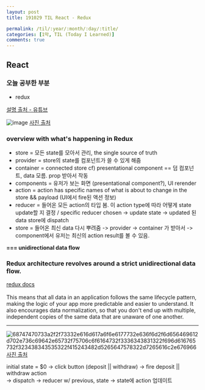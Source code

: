 ```yaml
---
layout: post
title: 191029 TIL React - Redux

permalink: /til/:year/:month/:day/:title/
categories: [1막, TIL (Today I Learned)]
comments: true
---
```


## React ##

### **오늘 공부한 부분**

 - redux
 
 [설명 출처 - 유튜브](https://www.youtube.com/watch?v=_l8z3TTlQQo) 

 
![image](https://i.redd.it/g25xnwnxgz6x.png)
[사진 출처](https://www.reddit.com/r/reactjs/comments/4r19o8/how_redux_works_for_beginners/)  

### **overview with what's happening in Redux**

- store = 모든 state를 모아서 관리, the single source of truth   
- provider = store의 state를 컴포넌트가 쓸 수 있게 해줌   
- container = connected store cf) presentational component == 덤 컴포넌트, data 모름. prop 받아서 작동   
- components = 유저가 보는 화면 (presentational component?), UI rerender  
- action = action has specific names of what is about to change in the store && payload (UI에서 fire된 액션 정보)
- reducer = 들어온 모든 action의 타입 봄. 이 action type에 따라 어떻게 state update할 지 결정 / specific reducer chosen ->
 update state -> updated 된 data store에 dispatch
- store = 들어온 최신 data 다시 뿌려줌 
-> provider -> container 가 받아서 -> component에서 유저는 최신의 action result를 볼 수 있음.

**=== unidirectional data flow**

### **Redux architecture revolves around a strict unidirectional data flow.**

[redux docs](https://redux.js.org/basics/data-flow)  
<br/> 
This means that all data in an application follows the same lifecycle pattern, making the logic of your app more predictable and easier to understand. 
It also encourages data normalization, so that you don't end up with multiple, independent copies of the same data that are unaware of one another.


<hr/>

![68747470733a2f2f73332e616d617a6f6e6177732e636f6d2f6d656469612d702e736c69642e65732f75706c6f6164732f3336343831322f696d616765732f323438343535322f415243482d5265647578322d7265616c2e676966](https://user-images.githubusercontent.com/40848630/67752174-dac56d00-fa75-11e9-86fc-c41ea8b7dfc9.gif)
[사진 출처](http://slides.com/jenyaterpil/redux-from-twitter-hype-to-production#/9)

initial state = $0 -> click button (deposit || withdraw) -> fire deposit || withdraw action   
-> dispatch -> reducer w/ previous, state -> state에 action 업데이트   


